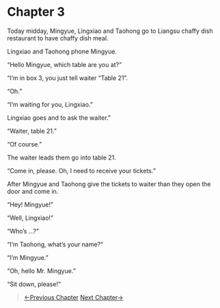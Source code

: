 # Chapter 3

Today midday, Mingyue, Lingxiao and Taohong go to Liangsu chaffy dish restaurant to have chaffy dish meal.

Lingxiao and Taohong phone Mingyue.

“Hello Mingyue, which table are you at?”

“I’m in box 3, you just tell waiter “Table 21”.

“Oh.”

“I’m waiting for you, Lingxiao.”

Lingxiao goes and to ask the waiter.”

“Waiter, table 21.”

“Of course.”

The waiter leads them go into table 21.

“Come in, please. Oh, I need to receive your tickets.”

After Mingyue and Taohong give the tickets to waiter than they open the door and come in.

“Hey! Mingyue!”

“Well, Lingxiao!”

“Who’s …?”

“I’m Taohong, what’s your name?”

“I’m Mingyue.”

“Oh, hello Mr. Mingyue.”

“Sit down, please!”

> [←Previous Chapter](/ex1/chapter2.md)  [Next Chapter→](/ex1/chapter2.md)
